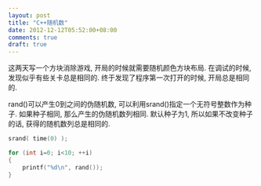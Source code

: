 ```yaml
---
layout: post
title: "C++随机数"
date: 2012-12-12T05:52:00+08:00
comments: true
draft: true
---
```


这两天写一个方块消除游戏, 开局的时候就需要随机颜色方块布局. 在调试的时候, 发现似乎有些关卡总是相同的.
终于发现了程序第一次打开的时候, 开局总是相同的.

<!--more-->

rand()可以产生0到之间的伪随机数, 可以利用srand()指定一个无符号整数作为种子. 如果种子相同, 那么产生的伪随机数列相同.
默认种子为1, 所以如果不改变种子的话, 获得的随机数列总是相同的.

``` cpp Random
srand( time(0) );

for (int i=0; i<10; ++i)
{
    printf("%d\n", rand());
}
```

